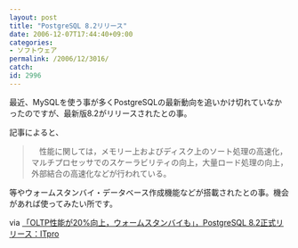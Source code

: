 ```yaml
---
layout: post
title: "PostgreSQL 8.2リリース"
date: 2006-12-07T17:44:40+09:00
categories:
- ソフトウェア
permalink: /2006/12/3016/
catch: 
id: 2996
---
```

最近、MySQLを使う事が多くPostgreSQLの最新動向を追いかけ切れていなかったのですが、最新版8.2がリリースされたとの事。

 

記事によると、

 

> 　性能に関しては，メモリー上およびディスク上のソート処理の高速化，マルチプロセッサでのスケーラビリティの向上，大量ロード処理の向上，外部結合の高速化などが行われている。

 

等やウォームスタンバイ・データベース作成機能などが搭載されたとの事。機会があれば使ってみたい所です。

 

via [「OLTP性能が20%向上，ウォームスタンバイも」，PostgreSQL 8.2正式リリース：ITpro](http://itpro.nikkeibp.co.jp/article/NEWS/20061206/256109/)

